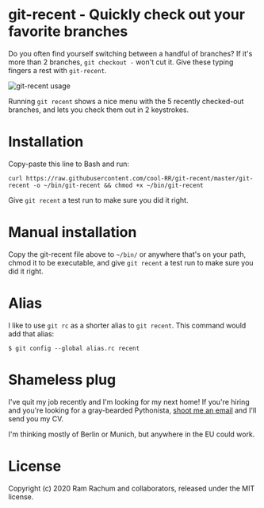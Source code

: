 # git-recent - Quickly check out your favorite branches #

Do you often find yourself switching between a handful of branches? If it's
more than 2 branches, `git checkout -` won't cut it. Give these typing fingers
a rest with `git-recent`.

![git-recent usage](https://i.imgur.com/HFQfJm9.gif)

Running `git recent` shows a nice menu with the 5 recently checked-out
branches, and lets you check them out in 2 keystrokes.


# Installation #

Copy-paste this line to Bash and run:

```console
curl https://raw.githubusercontent.com/cool-RR/git-recent/master/git-recent -o ~/bin/git-recent && chmod +x ~/bin/git-recent
```

Give `git recent` a test run to make sure you did it right.

# Manual installation #

Copy the git-recent file above to `~/bin/` or anywhere that's on your path,
chmod it to be executable, and give `git recent` a test run to make sure you
did it right.

# Alias #

I like to use `git rc` as a shorter alias to `git recent`. This command would
add that alias:

```console
$ git config --global alias.rc recent
```

# Shameless plug #

I've quit my job recently and I'm looking for my next home! If you're hiring
and you're looking for a gray-bearded Pythonista, [shoot me an
email](mailto:ram@rachum.com) and I'll send you my CV.

I'm thinking mostly of Berlin or Munich, but anywhere in the EU could work.


# License #

Copyright (c) 2020 Ram Rachum and collaborators, released under the MIT license.
